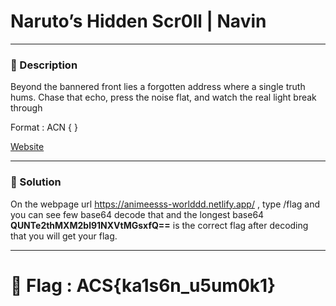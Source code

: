 # Naruto’s Hidden Scr0ll | Navin

---

### 🧩 Description

Beyond the bannered front lies a forgotten address where a single truth hums. Chase that echo, press the noise flat, and watch the real light break through

Format : ACN { }

[Website](https://animeesss-worlddd.netlify.app/)

---

### 🧠 Solution

On the webpage url https://animeesss-worlddd.netlify.app/ , type /flag and you can see few base64 decode that and the longest base64 **QUNTe2thMXM2bl91NXVtMGsxfQ==** is the correct flag after decoding that you will get your flag.

---

# 🏁 Flag : ACS{ka1s6n_u5um0k1} 
